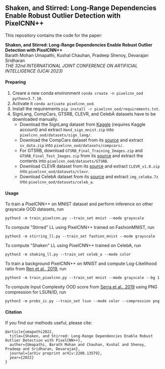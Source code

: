 ## Shaken, and Stirred: Long-Range Dependencies Enable Robust Outlier Detection with PixelCNN++

This repository contains the code for the paper:

**Shaken, and Stirred: Long-Range Dependencies Enable Robust Outlier Detection with PixelCNN++** <br>
Barath Mohan Umapathi, Kushal Chauhan, Pradeep Shenoy, Devarajan Sridharan <br>
*THE 32nd INTERNATIONAL JOINT CONFERENCE ON ARTIFICIAL INTELLIGENCE (IJCAI 2023)* <br>

#### Preparing
1. Creare a new conda environment `conda create -n pixelcnn_ood python=3.7.10`.
2. Activate it `conda activate pixelcnn_ood`.
3. Install the requirements `pip install -r pixelcnn_ood/requirements.txt`.
4. SignLang, CompCars, GTSRB, CLEVR, and CelebA datasets have to be downloaded manually.
	- Download the SignLang dataset from [Kaggle](https://www.kaggle.com/ash2703/handsignimages) (requires Kaggle account) and extract `Hand_sign_mnist.zip` into `pixelcnn_ood/datasets/sign_lang/`.
	- Download the CompCars dataset from its [source](http://mmlab.ie.cuhk.edu.hk/datasets/comp_cars/) and extract `sv_data.zip` into `pixelcnn_ood/datasets/compcars/`.
	- For GTSRB, download `GTSRB_Final_Training_Images.zip` and `GTSRB_Final_Test_Images.zip` from its [source](https://sid.erda.dk/public/archives/daaeac0d7ce1152aea9b61d9f1e19370/published-archive.html) and extract the contents into `pixelcnn_ood/datasets/GTSRB`.
	- Download CLEVR dataset from its [source](https://cs.stanford.edu/people/jcjohns/clevr/) and extract `CLEVR_v1.0.zip` into `pixelcnn_ood/datasets/clevr`.
	- Download CelebA dataset from its [source](http://mmlab.ie.cuhk.edu.hk/projects/CelebA.html) and extract `img_celeba.7z` into `pixelcnn_ood/datasets/celeb_a`.

#### Usage

To train a PixelCNN++ on MNIST dataset and perform inference on other grayscale OOD datasets, run

```
python3 -m train_pixelcnn.py --train_set mnist --mode grayscale
```

To compute "Stirred" LL using PixelCNN++ trained on FashionMNIST, run

```
python3 -m stirring_ll.py --train_set fashion_mnist --mode grayscale
```

To compute "Shaken" LL using PixelCNN++ trained on CelebA, run

```
python3 -m shaking_ll.py --train_set celeb_a --mode color
```

To train a background PixelCNN++ on MNIST and compute Log-Likelihood ratio from [Ren et al., 2019](https://arxiv.org/pdf/1906.02845), run

```
python3 -m train_pixelcnn.py --train_set mnist --mode grayscale --bg 1
```

To compute Input Complexity OOD score from [Serra et al., 2019](https://arxiv.org/pdf/1909.11480) using PNG compression for LSUN/ID, run

```
python3 -m probs_ic.py --train_set lsun --mode color --compression png
```

#### Citation

If you find our methods useful, please cite:

```
@article{umapathi2022,
  title={Shaken, and Stirred: Long-Range Dependencies Enable Robust Outlier Detection with PixelCNN++},
  author={Umapathi, Barath Mohan and Chauhan, Kushal and Shenoy, Pradeep and Sridharan, Devarajan},
  journal={arXiv preprint arXiv:2208.13579},
  year={2022}
}
```